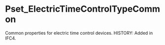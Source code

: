 # Pset_ElectricTimeControlTypeCommon

Common properties for electric time control devices.  HISTORY: Added in <!-- end of definition -->IFC4.
